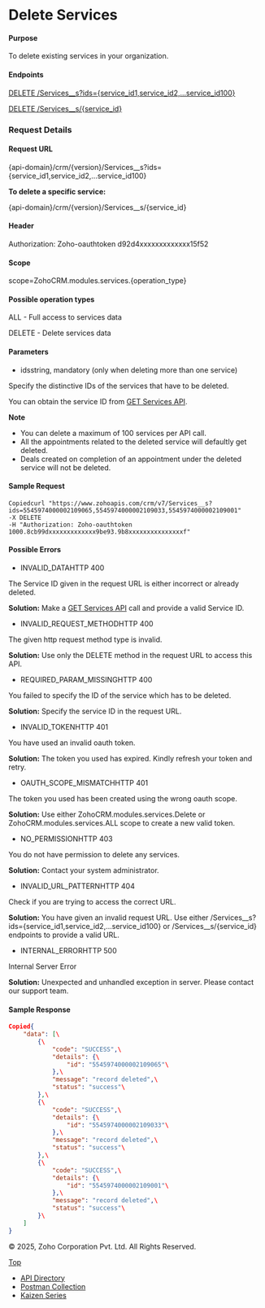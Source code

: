 
# Delete Services

#### Purpose

To delete existing services in your organization.

#### Endpoints

[DELETE /Services\_\_s?ids={service\_id1,service\_id2,...service\_id100}](https://www.zoho.com/crm/developer/docs/api/v7/delete-services.html)

[DELETE /Services\_\_s/{service\_id}](https://www.zoho.com/crm/developer/docs/api/v7/delete-services.html)

### Request Details

#### Request URL

{api-domain}/crm/{version}/Services\_\_s?ids={service\_id1,service\_id2,...service\_id100}

**To delete a specific service:**

{api-domain}/crm/{version}/Services\_\_s/{service\_id}

#### Header

Authorization: Zoho-oauthtoken d92d4xxxxxxxxxxxxx15f52

#### Scope

scope=ZohoCRM.modules.services.{operation\_type}

#### Possible operation types

ALL - Full access to services data

DELETE - Delete services data

#### Parameters

- idsstring, mandatory (only when deleting more than one service)



Specify the distinctive IDs of the services that have to be deleted.

You can obtain the service ID from [GET Services API](https://www.zoho.com/crm/developer/docs/api/v7/get-services.html).


**Note**

- You can delete a maximum of 100 services per API call.
- All the appointments related to the deleted service will defaultly get deleted.
- Deals created on completion of an appointment under the deleted service will not be deleted.

#### Sample Request

``` curl
Copiedcurl "https://www.zohoapis.com/crm/v7/Services__s?ids=5545974000002109065,5545974000002109033,5545974000002109001"
-X DELETE
-H "Authorization: Zoho-oauthtoken 1000.8cb99dxxxxxxxxxxxxx9be93.9b8xxxxxxxxxxxxxxxf"
```

#### Possible Errors

- INVALID\_DATAHTTP 400



The Service ID given in the request URL is either incorrect or already deleted.

**Solution:** Make a [GET Services API](https://www.zoho.com/crm/developer/docs/api/v7/get-services.html) call and provide a valid Service ID.

- INVALID\_REQUEST\_METHODHTTP 400



The given http request method type is invalid.

**Solution:** Use only the DELETE method in the request URL to access this API.

- REQUIRED\_PARAM\_MISSINGHTTP 400



You failed to specify the ID of the service which has to be deleted.

**Solution:** Specify the service ID in the request URL.

- INVALID\_TOKENHTTP 401



You have used an invalid oauth token.

**Solution:** The token you used has expired. Kindly refresh your token and retry.

- OAUTH\_SCOPE\_MISMATCHHTTP 401



The token you used has been created using the wrong oauth scope.

**Solution:** Use either ZohoCRM.modules.services.Delete or ZohoCRM.modules.services.ALL scope to create a new valid token.

- NO\_PERMISSIONHTTP 403



You do not have permission to delete any services.

**Solution:** Contact your system administrator.

- INVALID\_URL\_PATTERNHTTP 404



Check if you are trying to access the correct URL.

**Solution:** You have given an invalid request URL. Use either /Services\_\_s?ids={service\_id1,service\_id2,...service\_id100} or /Services\_\_s/{service\_id} endpoints to provide a valid URL.

- INTERNAL\_ERRORHTTP 500



Internal Server Error

**Solution:** Unexpected and unhandled exception in server. Please contact our support team.


#### Sample Response

``` json
Copied{
    "data": [\
        {\
            "code": "SUCCESS",\
            "details": {\
                "id": "5545974000002109065"\
            },\
            "message": "record deleted",\
            "status": "success"\
        },\
        {\
            "code": "SUCCESS",\
            "details": {\
                "id": "5545974000002109033"\
            },\
            "message": "record deleted",\
            "status": "success"\
        },\
        {\
            "code": "SUCCESS",\
            "details": {\
                "id": "5545974000002109001"\
            },\
            "message": "record deleted",\
            "status": "success"\
        }\
    ]
}
```

© 2025, Zoho Corporation Pvt. Ltd. All Rights Reserved.

[Top](https://www.zoho.com/crm/developer/docs/api/v7/delete-services.html#top)

- [API Directory](https://www.zoho.com/crm/developer/docs/api-directory.html?source_from=qlink_)
- [Postman Collection](https://www.postman.com/zohocrmdevelopers/workspace/zoho-crm-developers/overview?source_from=qlink_)
- [Kaizen Series](https://www.zoho.com/crm/developer/docs/kaizen-series-directory.html?source_from=qlink_)